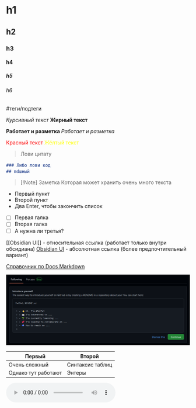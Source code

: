 # h1
## h2
### h3
#### h4
##### h5
###### h6

#теги/подтеги

*Курсивный текст*
**Жирный текст**

<b> Работает и разметка </b>
<i> Работает и разметка </i>

<font style = "color: red"> Красный текст </font>
	<span style = "color: yellow"> Жёлтый текст </span>

> Лови цитату

```md
### Либо лови код
## mdшный
```

>[!Note] Заметка
> Которая может хранить очень много текста

- Первый пункт
- Второй пункт
- Два Enter, чтобы закончить список

- [ ] Первая галка
- [ ] Вторая галка
- [ ] А нужна ли третья?

[[Obsidian UI]] - относительная ссылка (работает только внутри обсидиана)
[Obsidian UI](Obsidian%20UI.md) - абсолютная ссылка (более предпочтительный вариант)

[Справочник по Docs Markdown](https://docs.microsoft.com/ru-ru/contribute/markdown-reference)

![рендеринг ссылок только с ! | 600](_png/5557c5443d2e22616026dcbacdbebb29.png)

| Первый              | Второй           |
| ------------------- | ---------------- |
| Очень сложный       | Синтаксис таблиц |
| Однако тут работают | Энтеры           |
 

![Звуки моря и чаек](_png/атмосферный%20звук%20моря%20и%20крики%20чаек.mp3)












